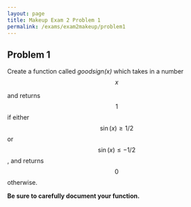 ```yaml
---
layout: page
title: Makeup Exam 2 Problem 1
permalink: /exams/exam2makeup/problem1
---
```


## Problem 1

Create a function called *goodsign(x)* which takes in a number $$x$$

and returns $$1$$ if either $$\sin(x)\geq 1/2$$ or $$\sin(x)\leq -1/2$$, and returns $$0$$ otherwise.

**Be sure to carefully document your function.**



